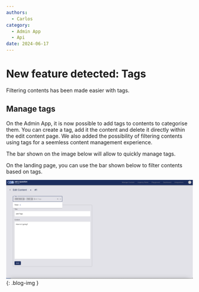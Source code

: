 ```yaml
---
authors:
  - Carlos
category:
  - Admin App
  - Api
date: 2024-06-17
---
```


# New feature detected: Tags

Filtering contents has been made easier with tags.

<!-- more -->

## Manage tags

On the Admin App, it is now possible to add tags to contents to categorise them. You can create a tag, add it the content and delete it directly within the edit content page. We also added the possibility of filtering contents using tags for a seemless content management experience.

The bar shown on the image below will allow to quickly manage tags.

On the landing page, you can use the bar shown below to filter contents based on tags.

![old UI main screenshot](../images/tags-edit.png){: .blog-img }

